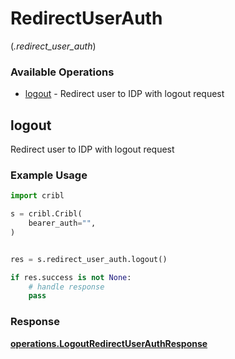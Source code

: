 # RedirectUserAuth
(*.redirect_user_auth*)

### Available Operations

* [logout](#logout) - Redirect user to IDP with logout request

## logout

Redirect user to IDP with logout request

### Example Usage

```python
import cribl

s = cribl.Cribl(
    bearer_auth="",
)


res = s.redirect_user_auth.logout()

if res.success is not None:
    # handle response
    pass
```


### Response

**[operations.LogoutRedirectUserAuthResponse](../../models/operations/logoutredirectuserauthresponse.md)**

